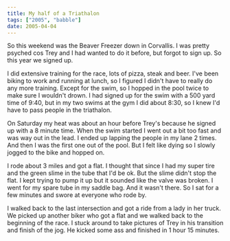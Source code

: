 ```yaml
---
title: My half of a Triathalon
tags: ["2005", "babble"]
date: 2005-04-04
---
```

So this weekend was the Beaver Freezer down in Corvallis.  I was pretty psyched cos Trey and I had wanted to do it before, but forgot to sign up.  So this year we signed up.

I did extensive training for the race, lots of pizza, steak and beer.  I've been biking to work and running at lunch, so I figured I didn't have to really do any more training.  Except for the swim, so I hopped in the pool twice to make sure I wouldn't drown.
I had signed up for the swim with a 500 yard time of 9:40, but in my two swims at the gym I did about 8:30, so I knew I'd have to pass people in the triathalon.

On Saturday my heat was about an hour before Trey's because he signed up with a 8 minute time.  When the swim started I went out a bit too fast and was way out in the lead.  I ended up lapping the people in my lane 2 times.  And then I was the first one out of the pool.  But I felt like dying so I slowly jogged to the bike and hopped on.

I rode about 3 miles and got a flat.  I thought that since I had my super tire and the green slime in the tube that I'd be ok.  But the slime didn't stop the flat.  I kept trying to pump it up but it sounded like the valve was broken.  I went for my spare tube in my saddle bag.  And it wasn't there.  So I sat for a few minutes and swore at everyone who rode by.

I walked back to the last intersection and got a ride from a lady in her truck.  We picked up another biker who got a flat and we walked back to the beginning of the race.  I stuck around to take pictures of Trey in his transition and finish of the jog.  He kicked some ass and finished in 1 hour 15 minutes.
